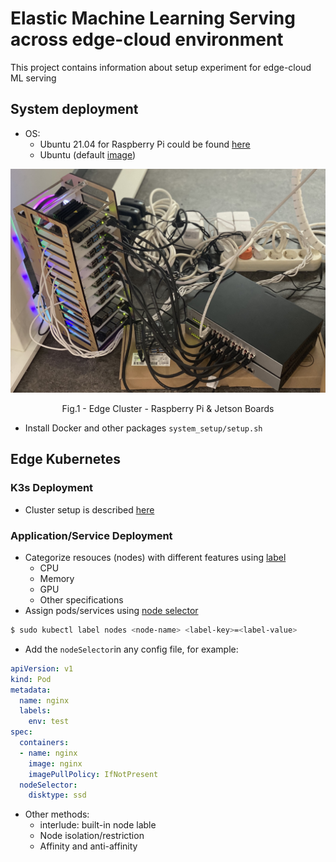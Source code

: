 # Elastic Machine Learning Serving across edge-cloud environment

This project contains information about setup experiment for edge-cloud ML serving
## System deployment
- OS: 
  - Ubuntu 21.04 for Raspberry Pi could be found [here](https://ubuntu.com/download/raspberry-pi/thank-you?version=21.04&architecture=server-arm64+raspi)
  - Ubuntu (default [image](https://developer.nvidia.com/jetson-nano-sd-card-image))

<p align = "center">
<img src = "./img/k3s_edge.jpg">
</p>
<p align = "center">
Fig.1 - Edge Cluster - Raspberry Pi & Jetson Boards
</p>

- Install Docker and other packages `system_setup/setup.sh`
## Edge Kubernetes
### K3s Deployment
- Cluster setup is described [here](https://version.aalto.fi/gitlab/aaltosea/edge-ai-testbeds/-/tree/master/Rasp-k3s)
### Application/Service Deployment
  - Categorize resouces (nodes) with different features using [label](https://kubernetes.io/docs/concepts/overview/working-with-objects/labels/)  
    - CPU
    - Memory
    - GPU
    - Other specifications
  - Assign pods/services using [node selector](https://kubernetes.io/docs/concepts/scheduling-eviction/assign-pod-node/)

```sh
$ sudo kubectl label nodes <node-name> <label-key>=<label-value>
```
  - Add the `nodeSelector`in any config file, for example:

```yaml
apiVersion: v1
kind: Pod
metadata:
  name: nginx
  labels:
    env: test
spec:
  containers:
  - name: nginx
    image: nginx
    imagePullPolicy: IfNotPresent
  nodeSelector:
    disktype: ssd
```
  - Other methods: 
    - interlude: built-in node lable
    - Node isolation/restriction
    - Affinity and anti-affinity

